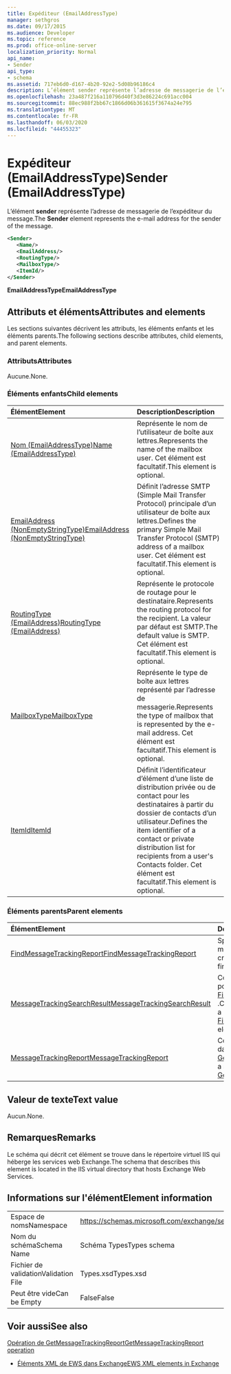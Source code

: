 ```yaml
---
title: Expéditeur (EmailAddressType)
manager: sethgros
ms.date: 09/17/2015
ms.audience: Developer
ms.topic: reference
ms.prod: office-online-server
localization_priority: Normal
api_name:
- Sender
api_type:
- schema
ms.assetid: 717eb6d0-d167-4b20-92e2-5d08b96186c4
description: L’élément sender représente l’adresse de messagerie de l’expéditeur du message.
ms.openlocfilehash: 23a487f216a110796d40f3d3e86224c691acc004
ms.sourcegitcommit: 88ec988f2bb67c1866d06b361615f3674a24e795
ms.translationtype: MT
ms.contentlocale: fr-FR
ms.lasthandoff: 06/03/2020
ms.locfileid: "44455323"
---
```

# <a name="sender-emailaddresstype"></a><span data-ttu-id="1e6e9-103">Expéditeur (EmailAddressType)</span><span class="sxs-lookup"><span data-stu-id="1e6e9-103">Sender (EmailAddressType)</span></span>

<span data-ttu-id="1e6e9-104">L’élément **sender** représente l’adresse de messagerie de l’expéditeur du message.</span><span class="sxs-lookup"><span data-stu-id="1e6e9-104">The **Sender** element represents the e-mail address for the sender of the message.</span></span> 
  
```XML
<Sender>
   <Name/>
   <EmailAddress/>
   <RoutingType/>
   <MailboxType/>
   <ItemId/>
</Sender>
```

 <span data-ttu-id="1e6e9-105">**EmailAddressType**</span><span class="sxs-lookup"><span data-stu-id="1e6e9-105">**EmailAddressType**</span></span>
## <a name="attributes-and-elements"></a><span data-ttu-id="1e6e9-106">Attributs et éléments</span><span class="sxs-lookup"><span data-stu-id="1e6e9-106">Attributes and elements</span></span>

<span data-ttu-id="1e6e9-107">Les sections suivantes décrivent les attributs, les éléments enfants et les éléments parents.</span><span class="sxs-lookup"><span data-stu-id="1e6e9-107">The following sections describe attributes, child elements, and parent elements.</span></span>
  
### <a name="attributes"></a><span data-ttu-id="1e6e9-108">Attributs</span><span class="sxs-lookup"><span data-stu-id="1e6e9-108">Attributes</span></span>

<span data-ttu-id="1e6e9-109">Aucune.</span><span class="sxs-lookup"><span data-stu-id="1e6e9-109">None.</span></span>
  
### <a name="child-elements"></a><span data-ttu-id="1e6e9-110">Éléments enfants</span><span class="sxs-lookup"><span data-stu-id="1e6e9-110">Child elements</span></span>

|<span data-ttu-id="1e6e9-111">**Élément**</span><span class="sxs-lookup"><span data-stu-id="1e6e9-111">**Element**</span></span>|<span data-ttu-id="1e6e9-112">**Description**</span><span class="sxs-lookup"><span data-stu-id="1e6e9-112">**Description**</span></span>|
|:-----|:-----|
|[<span data-ttu-id="1e6e9-113">Nom (EmailAddressType)</span><span class="sxs-lookup"><span data-stu-id="1e6e9-113">Name (EmailAddressType)</span></span>](name-emailaddresstype.md) <br/> |<span data-ttu-id="1e6e9-114">Représente le nom de l’utilisateur de boîte aux lettres.</span><span class="sxs-lookup"><span data-stu-id="1e6e9-114">Represents the name of the mailbox user.</span></span> <span data-ttu-id="1e6e9-115">Cet élément est facultatif.</span><span class="sxs-lookup"><span data-stu-id="1e6e9-115">This element is optional.</span></span>  <br/> |
|[<span data-ttu-id="1e6e9-116">EmailAddress (NonEmptyStringType)</span><span class="sxs-lookup"><span data-stu-id="1e6e9-116">EmailAddress (NonEmptyStringType)</span></span>](emailaddress-nonemptystringtype.md) <br/> |<span data-ttu-id="1e6e9-117">Définit l’adresse SMTP (Simple Mail Transfer Protocol) principale d’un utilisateur de boîte aux lettres.</span><span class="sxs-lookup"><span data-stu-id="1e6e9-117">Defines the primary Simple Mail Transfer Protocol (SMTP) address of a mailbox user.</span></span> <span data-ttu-id="1e6e9-118">Cet élément est facultatif.</span><span class="sxs-lookup"><span data-stu-id="1e6e9-118">This element is optional.</span></span>  <br/> |
|[<span data-ttu-id="1e6e9-119">RoutingType (EmailAddress)</span><span class="sxs-lookup"><span data-stu-id="1e6e9-119">RoutingType (EmailAddress)</span></span>](routingtype-emailaddress.md) <br/> |<span data-ttu-id="1e6e9-120">Représente le protocole de routage pour le destinataire.</span><span class="sxs-lookup"><span data-stu-id="1e6e9-120">Represents the routing protocol for the recipient.</span></span> <span data-ttu-id="1e6e9-121">La valeur par défaut est SMTP.</span><span class="sxs-lookup"><span data-stu-id="1e6e9-121">The default value is SMTP.</span></span> <span data-ttu-id="1e6e9-122">Cet élément est facultatif.</span><span class="sxs-lookup"><span data-stu-id="1e6e9-122">This element is optional.</span></span>  <br/> |
|[<span data-ttu-id="1e6e9-123">MailboxType</span><span class="sxs-lookup"><span data-stu-id="1e6e9-123">MailboxType</span></span>](mailboxtype.md) <br/> |<span data-ttu-id="1e6e9-124">Représente le type de boîte aux lettres représenté par l’adresse de messagerie.</span><span class="sxs-lookup"><span data-stu-id="1e6e9-124">Represents the type of mailbox that is represented by the e-mail address.</span></span> <span data-ttu-id="1e6e9-125">Cet élément est facultatif.</span><span class="sxs-lookup"><span data-stu-id="1e6e9-125">This element is optional.</span></span>  <br/> |
|[<span data-ttu-id="1e6e9-126">ItemId</span><span class="sxs-lookup"><span data-stu-id="1e6e9-126">ItemId</span></span>](itemid.md) <br/> |<span data-ttu-id="1e6e9-127">Définit l’identificateur d’élément d’une liste de distribution privée ou de contact pour les destinataires à partir du dossier de contacts d’un utilisateur.</span><span class="sxs-lookup"><span data-stu-id="1e6e9-127">Defines the item identifier of a contact or private distribution list for recipients from a user's Contacts folder.</span></span> <span data-ttu-id="1e6e9-128">Cet élément est facultatif.</span><span class="sxs-lookup"><span data-stu-id="1e6e9-128">This element is optional.</span></span>  <br/> |
   
### <a name="parent-elements"></a><span data-ttu-id="1e6e9-129">Éléments parents</span><span class="sxs-lookup"><span data-stu-id="1e6e9-129">Parent elements</span></span>

|<span data-ttu-id="1e6e9-130">**Élément**</span><span class="sxs-lookup"><span data-stu-id="1e6e9-130">**Element**</span></span>|<span data-ttu-id="1e6e9-131">**Description**</span><span class="sxs-lookup"><span data-stu-id="1e6e9-131">**Description**</span></span>|
|:-----|:-----|
|[<span data-ttu-id="1e6e9-132">FindMessageTrackingReport</span><span class="sxs-lookup"><span data-stu-id="1e6e9-132">FindMessageTrackingReport</span></span>](findmessagetrackingreport.md) <br/> |<span data-ttu-id="1e6e9-133">Spécifie les critères pour les types de messages à rechercher.</span><span class="sxs-lookup"><span data-stu-id="1e6e9-133">Specifies criteria for the types of messages to find.</span></span>  <br/> |
|[<span data-ttu-id="1e6e9-134">MessageTrackingSearchResult</span><span class="sxs-lookup"><span data-stu-id="1e6e9-134">MessageTrackingSearchResult</span></span>](messagetrackingsearchresult.md) <br/> |<span data-ttu-id="1e6e9-135">Contient un seul résultat de message pour un élément [FindMessageTrackingReportResponse](findmessagetrackingreportresponse.md) .</span><span class="sxs-lookup"><span data-stu-id="1e6e9-135">Contains a single message result for a [FindMessageTrackingReportResponse](findmessagetrackingreportresponse.md) element.</span></span>  <br/> |
|[<span data-ttu-id="1e6e9-136">MessageTrackingReport</span><span class="sxs-lookup"><span data-stu-id="1e6e9-136">MessageTrackingReport</span></span>](messagetrackingreport.md) <br/> |<span data-ttu-id="1e6e9-137">Contient un seul message renvoyé dans un [Opération de GetMessageTrackingReport](getmessagetrackingreport-operation.md).</span><span class="sxs-lookup"><span data-stu-id="1e6e9-137">Contains a single message that is returned in a [GetMessageTrackingReport operation](getmessagetrackingreport-operation.md).</span></span>  <br/> |
   
## <a name="text-value"></a><span data-ttu-id="1e6e9-138">Valeur de texte</span><span class="sxs-lookup"><span data-stu-id="1e6e9-138">Text value</span></span>

<span data-ttu-id="1e6e9-139">Aucun.</span><span class="sxs-lookup"><span data-stu-id="1e6e9-139">None.</span></span>
  
## <a name="remarks"></a><span data-ttu-id="1e6e9-140">Remarques</span><span class="sxs-lookup"><span data-stu-id="1e6e9-140">Remarks</span></span>

<span data-ttu-id="1e6e9-141">Le schéma qui décrit cet élément se trouve dans le répertoire virtuel IIS qui héberge les services web Exchange.</span><span class="sxs-lookup"><span data-stu-id="1e6e9-141">The schema that describes this element is located in the IIS virtual directory that hosts Exchange Web Services.</span></span>
  
## <a name="element-information"></a><span data-ttu-id="1e6e9-142">Informations sur l'élément</span><span class="sxs-lookup"><span data-stu-id="1e6e9-142">Element information</span></span>

|||
|:-----|:-----|
|<span data-ttu-id="1e6e9-143">Espace de noms</span><span class="sxs-lookup"><span data-stu-id="1e6e9-143">Namespace</span></span>  <br/> |https://schemas.microsoft.com/exchange/services/2006/types  <br/> |
|<span data-ttu-id="1e6e9-144">Nom du schéma</span><span class="sxs-lookup"><span data-stu-id="1e6e9-144">Schema Name</span></span>  <br/> |<span data-ttu-id="1e6e9-145">Schéma Types</span><span class="sxs-lookup"><span data-stu-id="1e6e9-145">Types schema</span></span>  <br/> |
|<span data-ttu-id="1e6e9-146">Fichier de validation</span><span class="sxs-lookup"><span data-stu-id="1e6e9-146">Validation File</span></span>  <br/> |<span data-ttu-id="1e6e9-147">Types.xsd</span><span class="sxs-lookup"><span data-stu-id="1e6e9-147">Types.xsd</span></span>  <br/> |
|<span data-ttu-id="1e6e9-148">Peut être vide</span><span class="sxs-lookup"><span data-stu-id="1e6e9-148">Can be Empty</span></span>  <br/> |<span data-ttu-id="1e6e9-149">False</span><span class="sxs-lookup"><span data-stu-id="1e6e9-149">False</span></span>  <br/> |
   
## <a name="see-also"></a><span data-ttu-id="1e6e9-150">Voir aussi</span><span class="sxs-lookup"><span data-stu-id="1e6e9-150">See also</span></span>



[<span data-ttu-id="1e6e9-151">Opération de GetMessageTrackingReport</span><span class="sxs-lookup"><span data-stu-id="1e6e9-151">GetMessageTrackingReport operation</span></span>](getmessagetrackingreport-operation.md)


- [<span data-ttu-id="1e6e9-152">Éléments XML de EWS dans Exchange</span><span class="sxs-lookup"><span data-stu-id="1e6e9-152">EWS XML elements in Exchange</span></span>](ews-xml-elements-in-exchange.md)

